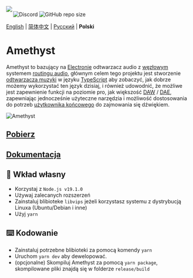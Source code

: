 <img align="left" src="https://media.discordapp.net/attachments/667464431562653706/1025732056124235826/icon.png?width=128&height=128">

![Discord](https://img.shields.io/discord/385387666415550474?label=Discord&logo=discord&style=flat)
![GitHub repo size](https://img.shields.io/github/repo-size/geoxor/amethyst?label=Size)

[English](./README.md) | [简体中文](./README-zh.md) |  [Русский](./README-ru.md) | **Polski**

# Amethyst 

Amethyst to bazujący na [Electronie](https://electronjs.org/) odtwarzacz audio z [węzłowym](https://en.wikipedia.org/wiki/Node_graph_architecture) systemem [routingu audio](https://en.wikipedia.org/wiki/Audio_signal_flow), głównym celem tego projektu jest stworzenie [odtwarzacza muzyki](https://en.wikipedia.org/wiki/Media_player_software) w języku [TypeScript](https://www.typescriptlang.org/) aby zobaczyć, jak dobrze możemy wykorzystać ten język dzisiaj, i również udowodnić, że możliwe jest zapewnienie funkcji na poziomie pro, jak większość [DAW](https://en.wikipedia.org/wiki/Digital_audio_workstation) / [DAE](https://en.wikipedia.org/wiki/Audio_editing_software), zapewniając jednocześnie użyteczne narzędzia i możliwość dostosowania do potrzeb [użytkownika końcowego](https://en.wikipedia.org/wiki/End_user) do zajmowania się dźwiękiem.

![Amethyst](https://cdn.discordapp.com/attachments/667464431562653706/1185332870064128020/image.png?ex=658f3a42&is=657cc542&hm=17279c55c3a1bb9b1e1d188a01d065a8afdebb35b2ec70402b62ee9bb454aecc&)
## [Pobierz](https://amethyst.pages.dev/installation/package_managers.html)
## [Dokumentacja](https://amethyst.pages.dev/introduction.html)


## 📝 Wkład własny
- Korzystaj z `Node.js v19.1.0`
- Używaj zalecanych rozszerzeń
- Zainstaluj blibioteke `libvips` jeżeli korzystasz systemu z dystrybucją Linuxa (Ubuntu/Debian i inne)
- Użyj `yarn`

## ⌨️ Kodowanie
- Zainstaluj potrzebne blibioteki za pomocą komendy `yarn`
- Uruchom `yarn dev` aby dewelopować.
- (opcjonalne) Skompiluj Amethyst za pomocą `yarn package`, skompilowane pliki znajdą się w folderze `release/build`

